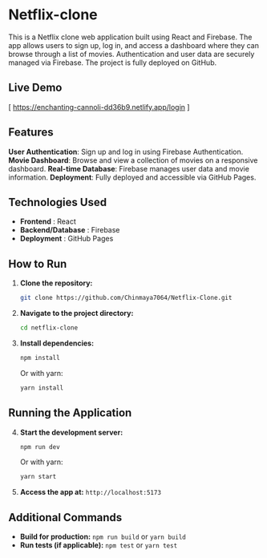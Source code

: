 # Netflix-clone

This is a Netflix clone web application built using React and Firebase. The app allows users to sign up, log in, and access a dashboard where they can browse through a list of movies. Authentication and user data are securely managed via Firebase. The project is fully deployed on GitHub.

## Live Demo 
[ https://enchanting-cannoli-dd36b9.netlify.app/login ]

## Features

**User Authentication**: Sign up and log in using Firebase Authentication.
**Movie Dashboard**: Browse and view a collection of movies on a responsive dashboard.
**Real-time Database**: Firebase manages user data and movie information.
**Deployment**: Fully deployed and accessible via GitHub Pages.

## Technologies Used

- **Frontend** : React
- **Backend/Database** : Firebase
- **Deployment** : GitHub Pages

## How to Run

1. **Clone the repository:**
   ```bash
   git clone https://github.com/Chinmaya7064/Netflix-Clone.git
   ```

2. **Navigate to the project directory:**
   ```bash
   cd netflix-clone
   ```

3. **Install dependencies:**
   ```bash
   npm install
   ```
   Or with yarn:
   ```bash
   yarn install
   ```

## Running the Application

4. **Start the development server:**
   ```bash
   npm run dev
   ```
   Or with yarn:
   ```bash
   yarn start
   ```

5. **Access the app at:** `http://localhost:5173`

## Additional Commands

- **Build for production:** `npm run build` or `yarn build`
- **Run tests (if applicable):** `npm test` or `yarn test`

